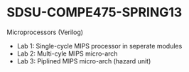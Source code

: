 SDSU-COMPE475-SPRING13
======================

Microprocessors (Verilog)


* Lab 1: Single-cycle MIPS processor in seperate modules
* Lab 2: Multi-cyle MIPS micro-arch
* Lab 3: Piplined MIPS micro-arch (hazard unit)
